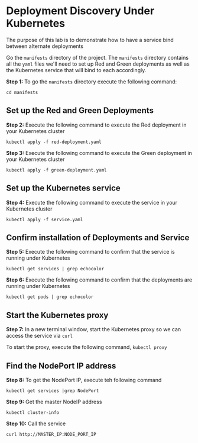 # Deployment Discovery Under Kubernetes

The purpose of this lab is to demonstrate how to have a service bind between alternate deployments

Go the `manifests` directory of the project. The `manifests` directory contains all the `yaml` files
we'll need to set up Red and Green deployments as well as the Kubernetes service that will bind to each accordingly.

**Step 1:** To go the `manifests` directory execute the following command:

`cd manifests`

## Set up the Red and Green Deployments

**Step 2:** Execute the following command to execute the Red deployment in your Kubernetes cluster

`kubectl apply -f red-deployment.yaml`

**Step 3:** Execute the following command to execute the Green deployment in your Kubernetes cluster

`kubectl apply -f green-deployment.yaml`

## Set up the Kubernetes service

**Step 4:** Execute the following command to execute the service in your Kubernetes cluster

`kubectl apply -f service.yaml`

## Confirm installation of Deployments and Service

**Step 5:** Execute the following command to confirm that the service is running under Kubernetes

`kubectl get services | grep echocolor`

**Step 6:** Execute the following command to confirm that the deployments are running under Kubernetes

`kubectl get pods | grep echocolor`

## Start the Kubernetes proxy

**Step 7:** In a new terminal window, start the Kubernetes proxy so we can access the service
via `curl`

To start the proxy, execute the following command, `kubectl proxy`

## Find the NodePort IP address

**Step 8:** To get the NodePort IP, execute teh following command

`kubectl get services |grep NodePort`

**Step 9:** Get the master NodeIP address

`kubectl cluster-info`

**Step 10:** Call the service

`curl http://MASTER_IP:NODE_PORT_IP`



